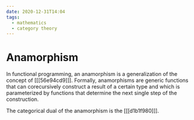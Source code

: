 ```yaml
---
date: 2020-12-31T14:04
tags:
  - mathematics
  - category theory
---
```


# Anamorphism

In functional programming, an anamorphism is a generalization of the concept of [[[56e94cd9]]]. Formally, anamorphisms are generic functions that can corecursively construct a result of a certain type and which is parameterized by functions that determine the next single step of the construction.

The categorical dual of the anamorphism is the [[[d1b1f980]]].

